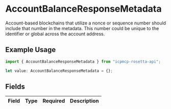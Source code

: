 # AccountBalanceResponseMetadata

Account-based blockchains that utilize a nonce or sequence number should include that number in the metadata. This number could be unique to the identifier or global across the account address.

## Example Usage

```typescript
import { AccountBalanceResponseMetadata } from "icpmcp-rosetta-api";

let value: AccountBalanceResponseMetadata = {};
```

## Fields

| Field       | Type        | Required    | Description |
| ----------- | ----------- | ----------- | ----------- |